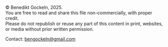 © Benedikt Gockeln, 2025.  
You are free to read and share this file non-commercially, with proper credit.  
Please do not republish or reuse any part of this content in print, websites, or media without prior written permission.

Contact: bengockeln@gmail.com
